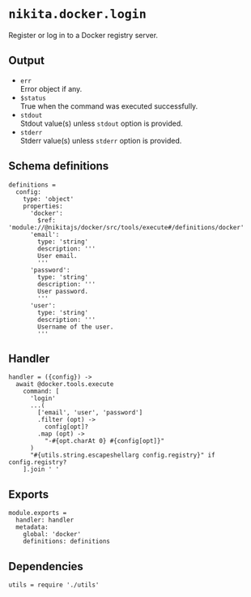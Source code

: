
# `nikita.docker.login`

Register or log in to a Docker registry server.

## Output

* `err`   
  Error object if any.   
* `$status`   
  True when the command was executed successfully.
* `stdout`   
  Stdout value(s) unless `stdout` option is provided.
* `stderr`   
  Stderr value(s) unless `stderr` option is provided.

## Schema definitions

    definitions =
      config:
        type: 'object'
        properties:
          'docker':
            $ref: 'module://@nikitajs/docker/src/tools/execute#/definitions/docker'
          'email':
            type: 'string'
            description: '''
            User email.
            '''
          'password':
            type: 'string'
            description: '''
            User password.
            '''
          'user':
            type: 'string'
            description: '''
            Username of the user.
            '''

## Handler

    handler = ({config}) ->
      await @docker.tools.execute
        command: [
          'login'
          ...(
            ['email', 'user', 'password']
            .filter (opt) ->
              config[opt]?
            .map (opt) ->
              "-#{opt.charAt 0} #{config[opt]}"
          )
          "#{utils.string.escapeshellarg config.registry}" if config.registry?
        ].join ' '

## Exports

    module.exports =
      handler: handler
      metadata:
        global: 'docker'
        definitions: definitions

## Dependencies

    utils = require './utils'
